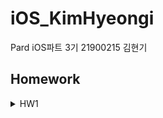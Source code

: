 # iOS_KimHyeongi

Pard iOS파트 3기 21900215 김현기

## Homework
<details markdown="1">
  <summary>HW1</summary>
  <div>
    https://github.com/3rd-PARD-iOS-PART/iOS_KimHyeongi/assets/61077215/c826e428-ef48-4ed7-82c0-4993c3acb7fb
  </div>
</details>

